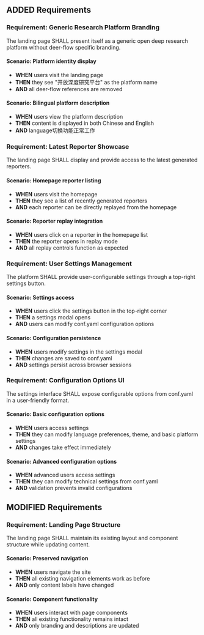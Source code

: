 ## ADDED Requirements
### Requirement: Generic Research Platform Branding
The landing page SHALL present itself as a generic open deep research platform without deer-flow specific branding.

#### Scenario: Platform identity display
- **WHEN** users visit the landing page
- **THEN** they see "开放深度研究平台" as the platform name
- **AND** all deer-flow references are removed

#### Scenario: Bilingual platform description
- **WHEN** users view the platform description
- **THEN** content is displayed in both Chinese and English
- **AND** language切换功能正常工作

### Requirement: Latest Reporter Showcase
The landing page SHALL display and provide access to the latest generated reporters.

#### Scenario: Homepage reporter listing
- **WHEN** users visit the homepage
- **THEN** they see a list of recently generated reporters
- **AND** each reporter can be directly replayed from the homepage

#### Scenario: Reporter replay integration
- **WHEN** users click on a reporter in the homepage list
- **THEN** the reporter opens in replay mode
- **AND** all replay controls function as expected

### Requirement: User Settings Management
The platform SHALL provide user-configurable settings through a top-right settings button.

#### Scenario: Settings access
- **WHEN** users click the settings button in the top-right corner
- **THEN** a settings modal opens
- **AND** users can modify conf.yaml configuration options

#### Scenario: Configuration persistence
- **WHEN** users modify settings in the settings modal
- **THEN** changes are saved to conf.yaml
- **AND** settings persist across browser sessions

### Requirement: Configuration Options UI
The settings interface SHALL expose configurable options from conf.yaml in a user-friendly format.

#### Scenario: Basic configuration options
- **WHEN** users access settings
- **THEN** they can modify language preferences, theme, and basic platform settings
- **AND** changes take effect immediately

#### Scenario: Advanced configuration options
- **WHEN** advanced users access settings
- **THEN** they can modify technical settings from conf.yaml
- **AND** validation prevents invalid configurations

## MODIFIED Requirements
### Requirement: Landing Page Structure
The landing page SHALL maintain its existing layout and component structure while updating content.

#### Scenario: Preserved navigation
- **WHEN** users navigate the site
- **THEN** all existing navigation elements work as before
- **AND** only content labels have changed

#### Scenario: Component functionality
- **WHEN** users interact with page components
- **THEN** all existing functionality remains intact
- **AND** only branding and descriptions are updated